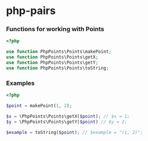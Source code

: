 # php-pairs

### Functions for working with Points

```php
<?php

use function PhpPoints\Points\makePoint;
use function PhpPoints\Points\getX;
use function PhpPoints\Points\getY;
use function PhpPoints\Points\toString;
```

### Examples

```php
<?php

$point = makePoint(1, 2);

$x = \PhpPoints\Points\getX($point); // $x = 1;
$y = \PhpPoints\Points\getY($point) // $y = 2;

$example = toString($point); // $example = "(1, 2)";
```
